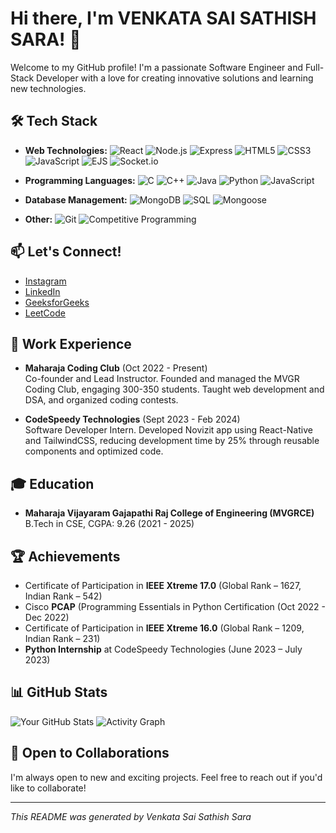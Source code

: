 # Hi there, I'm VENKATA SAI SATHISH SARA! 👋

Welcome to my GitHub profile! I'm a passionate Software Engineer and Full-Stack Developer with a love for creating innovative solutions and learning new technologies.

## 🛠️ Tech Stack

- **Web Technologies:**
  ![React](https://img.shields.io/badge/-React-61DAFB?style=flat&logo=react&logoColor=white)
  ![Node.js](https://img.shields.io/badge/-Node.js-339933?style=flat&logo=node.js&logoColor=white)
  ![Express](https://img.shields.io/badge/-Express-000000?style=flat&logo=express&logoColor=white)
  ![HTML5](https://img.shields.io/badge/-HTML5-E34F26?style=flat&logo=html5&logoColor=white)
  ![CSS3](https://img.shields.io/badge/-CSS3-1572B6?style=flat&logo=css3&logoColor=white)
  ![JavaScript](https://img.shields.io/badge/-JavaScript-F7DF1E?style=flat&logo=javascript&logoColor=black)
  ![EJS](https://img.shields.io/badge/-EJS-4F5B93?style=flat&logo=ejs&logoColor=white)
  ![Socket.io](https://img.shields.io/badge/-Socket.io-010101?style=flat&logo=socket.io&logoColor=white)

- **Programming Languages:**
  ![C](https://img.shields.io/badge/-C-A8B9CC?style=flat&logo=c&logoColor=black)
  ![C++](https://img.shields.io/badge/-C%2B%2B-F34B7D?style=flat&logo=c%2B%2B&logoColor=white)
  ![Java](https://img.shields.io/badge/-Java-007396?style=flat&logo=java&logoColor=white)
  ![Python](https://img.shields.io/badge/-Python-3776AB?style=flat&logo=python&logoColor=white)
  ![JavaScript](https://img.shields.io/badge/-JavaScript-F7DF1E?style=flat&logo=javascript&logoColor=black)

- **Database Management:**
  ![MongoDB](https://img.shields.io/badge/-MongoDB-47A248?style=flat&logo=mongodb&logoColor=white)
  ![SQL](https://img.shields.io/badge/-SQL-003B57?style=flat&logo=postgresql&logoColor=white)
  ![Mongoose](https://img.shields.io/badge/-Mongoose-880000?style=flat&logo=mongoose&logoColor=white)

- **Other:**
  ![Git](https://img.shields.io/badge/-Git-F05032?style=flat&logo=git&logoColor=white)
  ![Competitive Programming](https://img.shields.io/badge/-Competitive%20Programming-2D2D2D?style=flat&logo=codeforces&logoColor=white)

## 📫 Let's Connect!

- [Instagram](https://www.instagram.com/_sathish_sara/)
- [LinkedIn](https://www.linkedin.com/in/sathish-sara-5b062423b/)
- [GeeksforGeeks](https://auth.geeksforgeeks.org/user/sathishs8w02/)
- [LeetCode](https://leetcode.com/u/sathishsara/)

## 💼 Work Experience

- **Maharaja Coding Club** (Oct 2022 - Present)  
  Co-founder and Lead Instructor. Founded and managed the MVGR Coding Club, engaging 300-350 students. Taught web development and DSA, and organized coding contests.

- **CodeSpeedy Technologies** (Sept 2023 - Feb 2024)  
  Software Developer Intern. Developed Novizit app using React-Native and TailwindCSS, reducing development time by 25% through reusable components and optimized code.

## 🎓 Education

- **Maharaja Vijayaram Gajapathi Raj College of Engineering (MVGRCE)**  
  B.Tech in CSE, CGPA: 9.26 (2021 - 2025)

## 🏆 Achievements

- Certificate of Participation in **IEEE Xtreme 17.0**  (Global Rank – 1627, Indian Rank – 542)
- Cisco **PCAP** (Programming Essentials in Python Certification	 (Oct 2022 - Dec 2022)
- Certificate of Participation in **IEEE Xtreme 16.0**	(Global Rank – 1209, Indian Rank – 231)
- **Python Internship** at CodeSpeedy Technologies	(June 2023 – July 2023)


## 📊 GitHub Stats

![Your GitHub Stats](https://github-readme-stats.vercel.app/api?username=sathishsara1&show_icons=true&theme=dark)
![Activity Graph](https://github-profile-summary-cards.vercel.app/api/cards/most-commit-language?username=sathishsara1&theme=dark)  

## 📅 Open to Collaborations

I'm always open to new and exciting projects. Feel free to reach out if you'd like to collaborate!

---
*This README was generated by Venkata Sai Sathish Sara*
